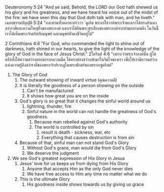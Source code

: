 Deuteronomy 5:24 "And ye said, Behold, the LORD our God hath shewed us his glory and his greatness, and we have heard his voice out of the midst of the fire: we have seen this day that God doth talk with man, and he liveth."
เฉลยธรรมบัญญัติ 5:24 "และท่านทั้งหลายกล่าวว่า `ดูเถิด พระเยโฮวาห์พระเจ้าของเราได้ทรงสำแดงสง่าราศีและความใหญ่ยิ่งของพระองค์ และเราได้ยินพระสุรเสียงของพระองค์จากท่ามกลางเพลิง ในวันนี้เราได้เห็นพระเจ้าตรัสกับมนุษย์ และมนุษย์ยังคงชีวิตอยู่ได้"

2 Corinthians 4:6 "For God, who commanded the light to shine out of darkness, hath shined in our hearts, to give the light of the knowledge of the glory of God in the face of Jesus Christ."
2โครินธ์ 4:6 "เพราะว่าพระเจ้าองค์นั้น ผู้ได้ตรัสสั่งให้ความสว่างออกมาจากความมืด ได้ทรงส่องสว่างเข้ามาในจิตใจของเรา เพื่อให้เรามีความสว่างแห่งความรู้ถึงสง่าราศีของพระเจ้าปรากฏในพระพักตร์ของพระเยซูคริสต์"

1. The Glory of God
   1. The outward showing of inward virtue (คุณความดี)
   2. It is literally the goodness of a person showing on the outside
      1. Can't be manufactured
      2. It shows how great you are on the inside
   3. God's glory is so great that it changes the sinful world around us
      1. lightning, thunder, fire
      2. Sinful nature in the world can not handle the greatness of God's goodness.
         1. Because man rebelled against God's authority
         2. The world is controlled by sin
            1. result is death - sickness, war, etc
            2. Everything that causes destruction is from sin
   4. Because of that, sinful man can not stand God's Glory
      1. Without God's grace, man would die from God's Glory
      2. We deserve the judgment
2. We see God's greatest expression of His Glory in Jesus
   1. Jesus' love for us keeps us from dying from His Glory
      1. Anyone that accepts Him as the only God never dies
      2. We have free access to Him any time no matter what we do
   2. This is the ultimate Glory
      1. His goodness inside shows towards us by giving us grace
